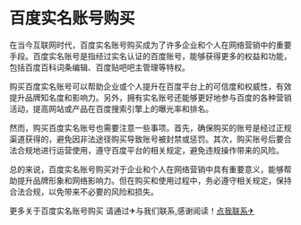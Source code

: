 # 百度实名账号购买

在当今互联网时代，百度实名账号购买成为了许多企业和个人在网络营销中的重要手段。百度实名账号是指经过实名认证的百度账号，能够获得更多的权益和功能，包括百度百科词条编辑、百度贴吧吧主管理等特权。

购买百度实名账号可以帮助企业或个人提升在百度平台上的可信度和权威性，有效提升品牌知名度和影响力。另外，拥有实名账号还能够更好地参与百度的各种营销活动，提高网站或产品在百度搜索引擎上的曝光率和排名。

然而，购买百度实名账号也需要注意一些事项。首先，确保购买的账号是经过正规渠道获得的，避免因非法途径购买导致账号被封禁或惩罚。其次，购买账号后要合法合规地进行运营使用，遵守百度平台的相关规定，避免违规操作带来的风险。

总的来说，百度实名账号购买对于企业和个人在网络营销中具有重要意义，能够帮助提升品牌形象和网络影响力。但在购买和使用过程中，务必遵守相关规定，保持合法合规，以免带来不必要的风险和损失。

更多关于百度实名账号购买 请通过✈与我们联系,感谢阅读！[点我联系✈](https://cn.G208.com)